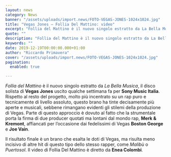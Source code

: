 ```yaml
---
layout: news
category: News
banner: "/assets/uploads/import.news/FOTO-VEGAS-JONES-1024x1024.jpg"
title: "Vegas Jones – Follia Del Mattino: video"
excerpt: "Follia del Mattino è il nuovo singolo estratto da La Bella Musica, il disco solista di Vegas Jones uscito qualche settimana fa per Sony Music Italia. Rispetto al resto del progetto, molto più incentrato su un rap puro e tecnicamente di livello assoluto, questo brano ha tinte decisamente più aperte e musicali, sebbene rimangano evidenti [&hellip"
quote: ""
description: "Follia del Mattino è il nuovo singolo estratto da La Bella Musica, il disco solista di Vegas Jones uscito qualche settimana fa per Sony Music Italia. Rispetto al resto del progetto, molto più incentrato su un rap puro e tecnicamente di livello assoluto, questo brano ha tinte decisamente più aperte e musicali, sebbene rimangano evidenti [&hellip"
keywords: ""
date: 2019-12-19T00:00:00.000+01:00
author: "Riccardo Primavera"
cover: "/assets/uploads/import.news/FOTO-VEGAS-JONES-1024x1024.jpg"
pagination:
  enabled: true

---
```


_Follia del Mattino_ è il nuovo singolo estratto da _La Bella Musica_, il disco solista di **Vegas Jones** uscito qualche settimana fa per **Sony Music Italia**. Rispetto al resto del progetto, molto più incentrato su un rap puro e tecnicamente di livello assoluto, questo brano ha tinte decisamente più aperte e musicali, sebbene rimangano evidenti gli stilemi della produzione di Vegas. Parte di questo approccio è dovuto al fatto che la strumentale porta la firma di due producer quotati ma lontani dal mondo rap, **Merk & Kremont**, affiancati per l’occasione dai fedelissimi di Vegas **Boston George** e **Joe Vain**.

Il risultato finale è un brano che esalta le doti di Vegas, ma risulta meno incisivo di altre hit di questo tipo dello stesso rapper, come _Malibù_ o _Puertosol_. Il video di Follia Del Mattino è diretto da **Enea Colombi**.